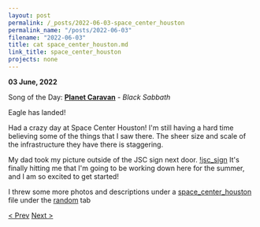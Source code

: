 ```yaml
---
layout: post
permalink: /_posts/2022-06-03-space_center_houston
permalink_name: "/posts/2022-06-03"
filename: "2022-06-03"
title: cat space_center_houston.md
link_title: space_center_houston
projects: none
---
```

**03 June, 2022**

Song of the Day: [**Planet Caravan**](https://youtu.be/bTwT3tKPuMY) - *Black Sabbath*

Eagle has landed!

Had a crazy day at Space Center Houston! I'm still having a hard time believing some of the things that I saw there. The sheer size and scale of the infrastructure they have there is staggering.

My dad took my picture outside of the JSC sign next door. [!jsc_sign](/assets/images/jsc_sign.webp) It's finally hitting me that I'm going to be working down here for the summer, and I am so excited to get started!

I threw some more photos and descriptions under a [space_center_houston](/_random/space_center_houston) file under the [random](/random) tab

[< Prev](/_posts/2022-06-02-road_trip_day_2)    [Next >](/all_caught_up)
